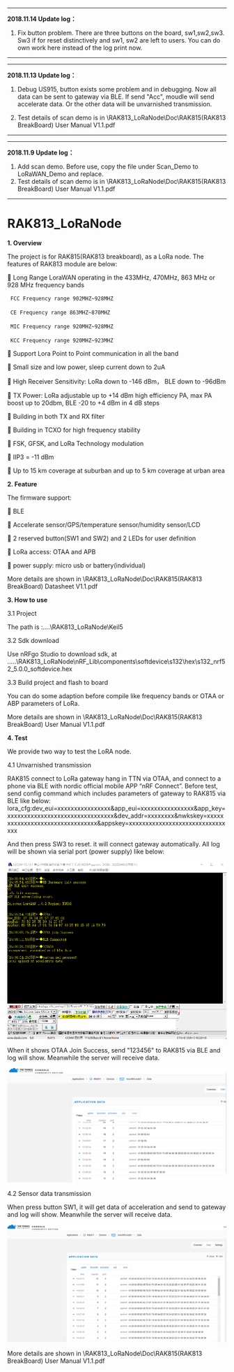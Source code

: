 ***************************************************************************************************************************************
**2018.11.14 Update log：**

1. Fix button problem. There are three buttons on the board, sw1,sw2,sw3. Sw3 if for reset distinctively and sw1, sw2 are left to users.
You can do own work here instead of the log print now.

***************************************************************************************************************************************
***************************************************************************************************************************************
**2018.11.13 Update log：**

1. Debug US915, button exists some problem and in debugging. Now all data can be sent to gateway via BLE. If send "Acc", moudle will send accelerate data. Or the other data will be unvarnished transmission. 

2. Test details of scan demo is in \RAK813_LoRaNode\Doc\RAK815(RAK813 BreakBoard) User Manual V1.1.pdf

***************************************************************************************************************************************
***************************************************************************************************************************************
**2018.11.9 Update log：**

1. Add scan demo. Before use, copy the file under Scan_Demo to LoRaWAN_Demo and replace.
2. Test details of scan demo is in \RAK813_LoRaNode\Doc\RAK815(RAK813 BreakBoard) User Manual V1.1.pdf

***************************************************************************************************************************************
# RAK813_LoRaNode

**1. Overview**

  The project is for RAK815(RAK813 breakboard), as a LoRa node. The features of RAK813 module are below:
 
   Long Range LoraWAN operating in the 433MHz, 470MHz, 863 MHz or 928 MHz frequency bands
  
     FCC Frequency range 902MHZ~928MHZ
     
     CE Frequency range 863MHZ~870MHZ
     
     MIC Frequency range 920MHZ~928MHZ
     
     KCC Frequency range 920MHZ~923MHZ
     
   Support Lora Point to Point communication in all the band
  
   Small size and low power, sleep current down to 2uA
  
   High Receiver Sensitivity: LoRa down to -146 dBm， BLE down to -96dBm
  
   TX Power: LoRa adjustable up to +14 dBm high efficiency PA, max PA boost up to 20dbm, BLE -20 to +4 dBm in 4 dB steps
  
   Building in both TX and RX filter
  
   Building in TCXO for high frequency stability
  
   FSK, GFSK, and LoRa Technology modulation
  
   IIP3 = -11 dBm
  
   Up to 15 km coverage at suburban and up to 5 km coverage at urban area
  
  

**2. Feature**
  
  The firmware support:
  
   BLE
  
   Accelerate sensor/GPS/temperature sensor/humidity sensor/LCD
  
   2 reserved button(SW1 and SW2) and 2 LEDs for user definition 
  
   LoRa access: OTAA and APB
  
   power supply: micro usb or battery(individual)
  
  More details are shown in \RAK813_LoRaNode\Doc\RAK815(RAK813 BreakBoard) Datasheet V1.1.pdf
  
  
**3. How to use**

  3.1 Project
  
  The path is :....\RAK813_LoRaNode\Keil5
  
  3.2 Sdk download
  
  Use nRFgo Studio to download sdk, at .....\RAK813_LoRaNode\nRF_Lib\components\softdevice\s132\hex\s132_nrf52_5.0.0_softdevice.hex
  
  3.3 Build project and flash to board
  
  You can do some adaption before compile like frequency bands or OTAA or ABP parameters of LoRa.
  
  More details are shown in \RAK813_LoRaNode\Doc\RAK815(RAK813 BreakBoard) User Manual V1.1.pdf
  
**4. Test**
  
  We provide two way to test the LoRA node. 
  
  4.1 Unvarnished transmission 
  
  RAK815 connect to LoRa gateway hang in TTN via OTAA, and connect to a phone via BLE with nordic official mobile APP “nRF Connect”. Before test, send config command which includes parameters of gateway to RAK815 via BLE like below:
  lora_cfg:dev_eui=xxxxxxxxxxxxxxxx&app_eui=xxxxxxxxxxxxxxxx&app_key=xxxxxxxxxxxxxxxxxxxxxxxxxxxxxxxx&dev_addr=xxxxxxxx&nwkskey=xxxxxxxxxxxxxxxxxxxxxxxxxxxxxxxx&appskey=xxxxxxxxxxxxxxxxxxxxxxxxxxxxxxxx
  
  And then press SW3 to reset. it will connect gateway automatically. All log will be shown via serial port (power supply) like below:
  
  ![image](https://github.com/RAKWireless/RAK813_LoRaNode/blob/master/Doc/img/com_log.png)
  
  When it shows OTAA Join Success, send "123456" to RAK815 via BLE and log will show. Meanwhile the server will receive data.
  
  ![image](https://github.com/RAKWireless/RAK813_LoRaNode/blob/master/Doc/img/ble_transparent%20transmission.png)
  
  4.2 Sensor data transmission
  
  When press button SW1, it will get data of acceleration and send to gateway and log will show. Meanwhile the server will receive data.
  
  ![image](https://github.com/RAKWireless/RAK813_LoRaNode/blob/master/Doc/img/button_upload_accelerate.png)
  
  More details are shown in \RAK813_LoRaNode\Doc\RAK815(RAK813 BreakBoard) User Manual V1.1.pdf
